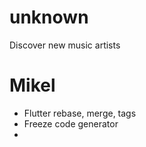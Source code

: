 # unknown

Discover new music artists

# Mikel

- Flutter rebase, merge, tags
- Freeze code generator
- 
